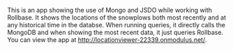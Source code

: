 This is an app showing the use of Mongo and JSDO while working with Rollbase. It shows the locations of the snowplows both most recently and at any historical time in the databse. When running queries, it directly calls the MongoDB and when showing the most recent data, it just queries Rollbase. You can view the app at http://locationviewer-22339.onmodulus.net/.
